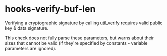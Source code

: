 # hooks-verify-buf-len

Verifying a cryptographic signature by calling [util_verify](https://xrpl-hooks.readme.io/reference/util_verify) requires valid public key & data signature.

This check does not fully parse these parameters, but warns about their sizes that cannot be valid (if they're specified by constants - variable parameters are ignored).
